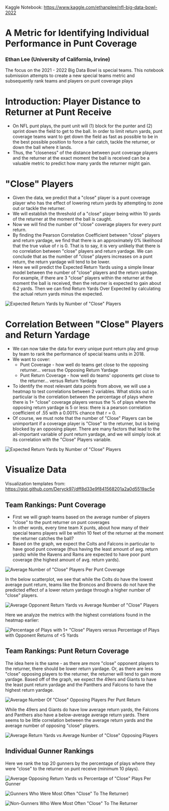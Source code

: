 Kaggle Notebook: https://www.kaggle.com/ethanplee/nfl-big-data-bowl-2022

# A Metric for Identifying Individual Performance in Punt Coverage

### Ethan Lee (University of California, Irvine)

The focus on the 2021 - 2022 Big Data Bowl is special teams. This notebook submission attempts to create a new special teams metric and subsequently rank teams and players on punt coverage plays

# Introduction: Player Distance to Returner at Punt Receive

- On NFL punt plays, the punt unit will (1) block for the punter and (2) sprint down the field to get to the ball. In order to limit return yards, punt coverage teams want to get down the field as fast as possible to be in the best possible position to force a fair catch, tackle the returner, or down the ball where it lands.
- Thus, the "closeness" of the distance between punt coverage players and the returner at the exact moment the ball is received can be a valuable metric to predict how many yards the returner might gain.

# "Close" Players

- Given the data, we predict that a "close" player is a punt coverage player who has the effect of lowering return yards by attempting to zone out or tackle the returner.
- We will establish the threshold of a "close" player being within 10 yards of the returner at the moment the ball is caught.
- Now we will find the number of "close" coverage players for every punt return.
- By finding the Pearson Correlation Coefficient between "close" players and return yardage, we find that there is an approximately 0% likelihood that the true value of r is 0. That is to say, it is very unlikely that there is no correlation between "close" players and return yardage. We can conclude that as the number of "close" players increases on a punt return, the return yardage will tend to be lower. 
- Here we will predict the Expected Return Yards using a simple linear model between the number of "close" players and the return yardage. For example, if there are 3 "close" players within the returner at the moment the ball is received, then the returner is expected to gain about 6.2 yards. Then we can find Return Yards Over Expected by calculating the actual return yards minus the expected.

![Expected Return Yards by Number of "Close" Players](https://www.kaggleusercontent.com/kf/84681128/eyJhbGciOiJkaXIiLCJlbmMiOiJBMTI4Q0JDLUhTMjU2In0..zyKEhwiTfLeNE9GQJZslOA.dUgJdjPXGB7BTkjou6cm4RVmBhYZiM69H5YF1JksNMWlciiyXULtQENX2kTXBfJMOmcMwtEQPDu2AkcF6mR7_MT0aRECFNLsNdnOH_qvhFrJlxAAtEfQOM8UiyEVuNuh4AUXPR24f2-pSHxqxW9xC4WPUeFDtNNkmowMHmJ32L6WDJK6K-FZYfL0Hs0JTtvL5CWYqnZPbkgfunmq7jc-MxR3E9whG-m9OhkIO6rm9xv-jz-WBk5uQdqSU1o3Y8jA1YfQA84p31Wnggw_QGv06mHQ9kYE2JHiuPZ_rgoiO_94wR3cTdO-aHlPCy1RNRdX-cNv3UwtluGQmJZUp0Bf5teAJEs5Rjn28nGue0tWo0fXrVxsrsI9jihXzSOE_ciCK-DcDqD7cQf9ZAR_FrhhBCePLJWbB9SQRjiJCzoLe39xXFBIcYbxOWP_iLE-6qKqQRgDMi7IzDEdV2AKt6eNUiBGvmhy953ilXAAGJOnx1EFv1EnXZlUAqqEytg2jMXILhU7HPmIDBu86rC3fGAymZR8zIwm_yPKAZhzJSdzMQPlvjF3vJAZfGAMZCKcRu3gs8pUTipcoNKk5BDuIdmPlsnErmYImaJBuM854E2dVPj2zFtNVopZrP5000_88vI9GUj7O37FqqCTin-bUnN9jFYzJF3qgQNDTg7y6fj32uw.NBDvxZ0j3sCtcFPt7iafRw/__results___files/__results___24_0.png)

# Correlation Between "Close" Players and Return Yardage

- We can now take the data for every unique punt return play and group by team to rank the performance of special teams units in 2018. 
- We want to cover:
  * Punt Coverage - how well do teams get close to the opposing returner... versus the Opposing Return Yardage
  * Punt Return Coverage - how well do teams' opponents get close to the returner... versus Return Yardage
- To identify the most relevant data points from above, we will use a heatmap to test correlations between 2 variables. What sticks out in particular is the correlation between the percentage of plays where there is 1+ "close" coverage players versus the % of plays where the opposing return yardage is 5 or less: there is a pearson correlation coefficient of .55 with a 0.001% chance that r = 0.
- Of course, we must note that the number of "Close" Players can be unimportant if a coverage player is "Close" to the returner, but is being blocked by an opposing player. There are many factors that lead to the all-important variable of punt return yardage, and we will simply look at its correlation with the "Close" Players variable.

![Expected Return Yards by Number of "Close" Players](https://www.kaggleusercontent.com/kf/84681128/eyJhbGciOiJkaXIiLCJlbmMiOiJBMTI4Q0JDLUhTMjU2In0..zyKEhwiTfLeNE9GQJZslOA.dUgJdjPXGB7BTkjou6cm4RVmBhYZiM69H5YF1JksNMWlciiyXULtQENX2kTXBfJMOmcMwtEQPDu2AkcF6mR7_MT0aRECFNLsNdnOH_qvhFrJlxAAtEfQOM8UiyEVuNuh4AUXPR24f2-pSHxqxW9xC4WPUeFDtNNkmowMHmJ32L6WDJK6K-FZYfL0Hs0JTtvL5CWYqnZPbkgfunmq7jc-MxR3E9whG-m9OhkIO6rm9xv-jz-WBk5uQdqSU1o3Y8jA1YfQA84p31Wnggw_QGv06mHQ9kYE2JHiuPZ_rgoiO_94wR3cTdO-aHlPCy1RNRdX-cNv3UwtluGQmJZUp0Bf5teAJEs5Rjn28nGue0tWo0fXrVxsrsI9jihXzSOE_ciCK-DcDqD7cQf9ZAR_FrhhBCePLJWbB9SQRjiJCzoLe39xXFBIcYbxOWP_iLE-6qKqQRgDMi7IzDEdV2AKt6eNUiBGvmhy953ilXAAGJOnx1EFv1EnXZlUAqqEytg2jMXILhU7HPmIDBu86rC3fGAymZR8zIwm_yPKAZhzJSdzMQPlvjF3vJAZfGAMZCKcRu3gs8pUTipcoNKk5BDuIdmPlsnErmYImaJBuM854E2dVPj2zFtNVopZrP5000_88vI9GUj7O37FqqCTin-bUnN9jFYzJF3qgQNDTg7y6fj32uw.NBDvxZ0j3sCtcFPt7iafRw/__results___files/__results___28_1.png)

# Visualize Data

Visualization templates from: https://gist.github.com/Deryck97/dff8d33e9f841568201a2a0d5519ac5e

## Team Rankings: Punt Coverage

- First we will graph teams based on the average number of players "close" to the punt returner on punt coverages
- In other words, every time team X punts, about how many of their special teams players will be within 10 feet of the returner at the moment the returner catches the ball?
- Based on the graph, we expect the Colts and Falcons in particular to have good punt coverage (thus having the least amount of avg. return yards) while the Ravens and Rams are expected to have poor punt coverage (the highest amount of avg. return yards). 

![Average Number of "Close" Players Per Punt Coverage](https://www.kaggleusercontent.com/kf/84681128/eyJhbGciOiJkaXIiLCJlbmMiOiJBMTI4Q0JDLUhTMjU2In0..zyKEhwiTfLeNE9GQJZslOA.dUgJdjPXGB7BTkjou6cm4RVmBhYZiM69H5YF1JksNMWlciiyXULtQENX2kTXBfJMOmcMwtEQPDu2AkcF6mR7_MT0aRECFNLsNdnOH_qvhFrJlxAAtEfQOM8UiyEVuNuh4AUXPR24f2-pSHxqxW9xC4WPUeFDtNNkmowMHmJ32L6WDJK6K-FZYfL0Hs0JTtvL5CWYqnZPbkgfunmq7jc-MxR3E9whG-m9OhkIO6rm9xv-jz-WBk5uQdqSU1o3Y8jA1YfQA84p31Wnggw_QGv06mHQ9kYE2JHiuPZ_rgoiO_94wR3cTdO-aHlPCy1RNRdX-cNv3UwtluGQmJZUp0Bf5teAJEs5Rjn28nGue0tWo0fXrVxsrsI9jihXzSOE_ciCK-DcDqD7cQf9ZAR_FrhhBCePLJWbB9SQRjiJCzoLe39xXFBIcYbxOWP_iLE-6qKqQRgDMi7IzDEdV2AKt6eNUiBGvmhy953ilXAAGJOnx1EFv1EnXZlUAqqEytg2jMXILhU7HPmIDBu86rC3fGAymZR8zIwm_yPKAZhzJSdzMQPlvjF3vJAZfGAMZCKcRu3gs8pUTipcoNKk5BDuIdmPlsnErmYImaJBuM854E2dVPj2zFtNVopZrP5000_88vI9GUj7O37FqqCTin-bUnN9jFYzJF3qgQNDTg7y6fj32uw.NBDvxZ0j3sCtcFPt7iafRw/__results___files/__results___34_0.png)

In the below scatterplot, we see that while the Colts do have the lowest average punt return, teams like the Broncos and Browns do not have the predicted effect of a lower return yardage through a higher number of "close" players.

![Average Opponent Return Yards vs Average Number of "Close" Players](https://www.kaggleusercontent.com/kf/84681128/eyJhbGciOiJkaXIiLCJlbmMiOiJBMTI4Q0JDLUhTMjU2In0..zyKEhwiTfLeNE9GQJZslOA.dUgJdjPXGB7BTkjou6cm4RVmBhYZiM69H5YF1JksNMWlciiyXULtQENX2kTXBfJMOmcMwtEQPDu2AkcF6mR7_MT0aRECFNLsNdnOH_qvhFrJlxAAtEfQOM8UiyEVuNuh4AUXPR24f2-pSHxqxW9xC4WPUeFDtNNkmowMHmJ32L6WDJK6K-FZYfL0Hs0JTtvL5CWYqnZPbkgfunmq7jc-MxR3E9whG-m9OhkIO6rm9xv-jz-WBk5uQdqSU1o3Y8jA1YfQA84p31Wnggw_QGv06mHQ9kYE2JHiuPZ_rgoiO_94wR3cTdO-aHlPCy1RNRdX-cNv3UwtluGQmJZUp0Bf5teAJEs5Rjn28nGue0tWo0fXrVxsrsI9jihXzSOE_ciCK-DcDqD7cQf9ZAR_FrhhBCePLJWbB9SQRjiJCzoLe39xXFBIcYbxOWP_iLE-6qKqQRgDMi7IzDEdV2AKt6eNUiBGvmhy953ilXAAGJOnx1EFv1EnXZlUAqqEytg2jMXILhU7HPmIDBu86rC3fGAymZR8zIwm_yPKAZhzJSdzMQPlvjF3vJAZfGAMZCKcRu3gs8pUTipcoNKk5BDuIdmPlsnErmYImaJBuM854E2dVPj2zFtNVopZrP5000_88vI9GUj7O37FqqCTin-bUnN9jFYzJF3qgQNDTg7y6fj32uw.NBDvxZ0j3sCtcFPt7iafRw/__results___files/__results___36_0.png)

Here we analyze the metrics with the highest correlations found in the heatmap earlier:

![Percentage of Plays with 1+ "Close" Players versus Percentage of Plays with Opponent Returns of <5 Yards](https://www.kaggleusercontent.com/kf/84681128/eyJhbGciOiJkaXIiLCJlbmMiOiJBMTI4Q0JDLUhTMjU2In0..zyKEhwiTfLeNE9GQJZslOA.dUgJdjPXGB7BTkjou6cm4RVmBhYZiM69H5YF1JksNMWlciiyXULtQENX2kTXBfJMOmcMwtEQPDu2AkcF6mR7_MT0aRECFNLsNdnOH_qvhFrJlxAAtEfQOM8UiyEVuNuh4AUXPR24f2-pSHxqxW9xC4WPUeFDtNNkmowMHmJ32L6WDJK6K-FZYfL0Hs0JTtvL5CWYqnZPbkgfunmq7jc-MxR3E9whG-m9OhkIO6rm9xv-jz-WBk5uQdqSU1o3Y8jA1YfQA84p31Wnggw_QGv06mHQ9kYE2JHiuPZ_rgoiO_94wR3cTdO-aHlPCy1RNRdX-cNv3UwtluGQmJZUp0Bf5teAJEs5Rjn28nGue0tWo0fXrVxsrsI9jihXzSOE_ciCK-DcDqD7cQf9ZAR_FrhhBCePLJWbB9SQRjiJCzoLe39xXFBIcYbxOWP_iLE-6qKqQRgDMi7IzDEdV2AKt6eNUiBGvmhy953ilXAAGJOnx1EFv1EnXZlUAqqEytg2jMXILhU7HPmIDBu86rC3fGAymZR8zIwm_yPKAZhzJSdzMQPlvjF3vJAZfGAMZCKcRu3gs8pUTipcoNKk5BDuIdmPlsnErmYImaJBuM854E2dVPj2zFtNVopZrP5000_88vI9GUj7O37FqqCTin-bUnN9jFYzJF3qgQNDTg7y6fj32uw.NBDvxZ0j3sCtcFPt7iafRw/__results___files/__results___38_0.png)

## Team Rankings: Punt Return Coverage

The idea here is the same - as there are more "close" opponent players to the returner, there should be lower return yardage. Or, as there are less "close" opposing players to the returner, the returner will tend to gain more yardage. Based off of the graph, we expect the 49ers and Giants to have the least punt return yardage and the Panthers and Falcons to have the highest return yardage.

![Average Number Of "Close" Opposing Players Per Punt Return](https://www.kaggleusercontent.com/kf/84681128/eyJhbGciOiJkaXIiLCJlbmMiOiJBMTI4Q0JDLUhTMjU2In0..zyKEhwiTfLeNE9GQJZslOA.dUgJdjPXGB7BTkjou6cm4RVmBhYZiM69H5YF1JksNMWlciiyXULtQENX2kTXBfJMOmcMwtEQPDu2AkcF6mR7_MT0aRECFNLsNdnOH_qvhFrJlxAAtEfQOM8UiyEVuNuh4AUXPR24f2-pSHxqxW9xC4WPUeFDtNNkmowMHmJ32L6WDJK6K-FZYfL0Hs0JTtvL5CWYqnZPbkgfunmq7jc-MxR3E9whG-m9OhkIO6rm9xv-jz-WBk5uQdqSU1o3Y8jA1YfQA84p31Wnggw_QGv06mHQ9kYE2JHiuPZ_rgoiO_94wR3cTdO-aHlPCy1RNRdX-cNv3UwtluGQmJZUp0Bf5teAJEs5Rjn28nGue0tWo0fXrVxsrsI9jihXzSOE_ciCK-DcDqD7cQf9ZAR_FrhhBCePLJWbB9SQRjiJCzoLe39xXFBIcYbxOWP_iLE-6qKqQRgDMi7IzDEdV2AKt6eNUiBGvmhy953ilXAAGJOnx1EFv1EnXZlUAqqEytg2jMXILhU7HPmIDBu86rC3fGAymZR8zIwm_yPKAZhzJSdzMQPlvjF3vJAZfGAMZCKcRu3gs8pUTipcoNKk5BDuIdmPlsnErmYImaJBuM854E2dVPj2zFtNVopZrP5000_88vI9GUj7O37FqqCTin-bUnN9jFYzJF3qgQNDTg7y6fj32uw.NBDvxZ0j3sCtcFPt7iafRw/__results___files/__results___40_0.png)

While the 49ers and Giants do have low average return yards, the Falcons and Panthers also have a below-average average return yards. There seems to be little correlation between the average return yards and the average number of opposing "close" players.

![Average Return Yards vs Average Number of "Close" Opposing Players](https://www.kaggleusercontent.com/kf/84681128/eyJhbGciOiJkaXIiLCJlbmMiOiJBMTI4Q0JDLUhTMjU2In0..zyKEhwiTfLeNE9GQJZslOA.dUgJdjPXGB7BTkjou6cm4RVmBhYZiM69H5YF1JksNMWlciiyXULtQENX2kTXBfJMOmcMwtEQPDu2AkcF6mR7_MT0aRECFNLsNdnOH_qvhFrJlxAAtEfQOM8UiyEVuNuh4AUXPR24f2-pSHxqxW9xC4WPUeFDtNNkmowMHmJ32L6WDJK6K-FZYfL0Hs0JTtvL5CWYqnZPbkgfunmq7jc-MxR3E9whG-m9OhkIO6rm9xv-jz-WBk5uQdqSU1o3Y8jA1YfQA84p31Wnggw_QGv06mHQ9kYE2JHiuPZ_rgoiO_94wR3cTdO-aHlPCy1RNRdX-cNv3UwtluGQmJZUp0Bf5teAJEs5Rjn28nGue0tWo0fXrVxsrsI9jihXzSOE_ciCK-DcDqD7cQf9ZAR_FrhhBCePLJWbB9SQRjiJCzoLe39xXFBIcYbxOWP_iLE-6qKqQRgDMi7IzDEdV2AKt6eNUiBGvmhy953ilXAAGJOnx1EFv1EnXZlUAqqEytg2jMXILhU7HPmIDBu86rC3fGAymZR8zIwm_yPKAZhzJSdzMQPlvjF3vJAZfGAMZCKcRu3gs8pUTipcoNKk5BDuIdmPlsnErmYImaJBuM854E2dVPj2zFtNVopZrP5000_88vI9GUj7O37FqqCTin-bUnN9jFYzJF3qgQNDTg7y6fj32uw.NBDvxZ0j3sCtcFPt7iafRw/__results___files/__results___42_0.png)

## Individual Gunner Rankings

Here we rank the top 20 gunners by the percentage of plays where they were "close" to the returner on punt receive (minimum 10 plays).

![Average Opposing Return Yards vs Percentage of "Close" Plays Per Gunner](https://www.kaggleusercontent.com/kf/84681128/eyJhbGciOiJkaXIiLCJlbmMiOiJBMTI4Q0JDLUhTMjU2In0..zyKEhwiTfLeNE9GQJZslOA.dUgJdjPXGB7BTkjou6cm4RVmBhYZiM69H5YF1JksNMWlciiyXULtQENX2kTXBfJMOmcMwtEQPDu2AkcF6mR7_MT0aRECFNLsNdnOH_qvhFrJlxAAtEfQOM8UiyEVuNuh4AUXPR24f2-pSHxqxW9xC4WPUeFDtNNkmowMHmJ32L6WDJK6K-FZYfL0Hs0JTtvL5CWYqnZPbkgfunmq7jc-MxR3E9whG-m9OhkIO6rm9xv-jz-WBk5uQdqSU1o3Y8jA1YfQA84p31Wnggw_QGv06mHQ9kYE2JHiuPZ_rgoiO_94wR3cTdO-aHlPCy1RNRdX-cNv3UwtluGQmJZUp0Bf5teAJEs5Rjn28nGue0tWo0fXrVxsrsI9jihXzSOE_ciCK-DcDqD7cQf9ZAR_FrhhBCePLJWbB9SQRjiJCzoLe39xXFBIcYbxOWP_iLE-6qKqQRgDMi7IzDEdV2AKt6eNUiBGvmhy953ilXAAGJOnx1EFv1EnXZlUAqqEytg2jMXILhU7HPmIDBu86rC3fGAymZR8zIwm_yPKAZhzJSdzMQPlvjF3vJAZfGAMZCKcRu3gs8pUTipcoNKk5BDuIdmPlsnErmYImaJBuM854E2dVPj2zFtNVopZrP5000_88vI9GUj7O37FqqCTin-bUnN9jFYzJF3qgQNDTg7y6fj32uw.NBDvxZ0j3sCtcFPt7iafRw/__results___files/__results___46_0.png)

![Gunners Who Were Most Often "Close" To The Returner](https://www.kaggleusercontent.com/kf/84681128/eyJhbGciOiJkaXIiLCJlbmMiOiJBMTI4Q0JDLUhTMjU2In0..zyKEhwiTfLeNE9GQJZslOA.dUgJdjPXGB7BTkjou6cm4RVmBhYZiM69H5YF1JksNMWlciiyXULtQENX2kTXBfJMOmcMwtEQPDu2AkcF6mR7_MT0aRECFNLsNdnOH_qvhFrJlxAAtEfQOM8UiyEVuNuh4AUXPR24f2-pSHxqxW9xC4WPUeFDtNNkmowMHmJ32L6WDJK6K-FZYfL0Hs0JTtvL5CWYqnZPbkgfunmq7jc-MxR3E9whG-m9OhkIO6rm9xv-jz-WBk5uQdqSU1o3Y8jA1YfQA84p31Wnggw_QGv06mHQ9kYE2JHiuPZ_rgoiO_94wR3cTdO-aHlPCy1RNRdX-cNv3UwtluGQmJZUp0Bf5teAJEs5Rjn28nGue0tWo0fXrVxsrsI9jihXzSOE_ciCK-DcDqD7cQf9ZAR_FrhhBCePLJWbB9SQRjiJCzoLe39xXFBIcYbxOWP_iLE-6qKqQRgDMi7IzDEdV2AKt6eNUiBGvmhy953ilXAAGJOnx1EFv1EnXZlUAqqEytg2jMXILhU7HPmIDBu86rC3fGAymZR8zIwm_yPKAZhzJSdzMQPlvjF3vJAZfGAMZCKcRu3gs8pUTipcoNKk5BDuIdmPlsnErmYImaJBuM854E2dVPj2zFtNVopZrP5000_88vI9GUj7O37FqqCTin-bUnN9jFYzJF3qgQNDTg7y6fj32uw.NBDvxZ0j3sCtcFPt7iafRw/__results___files/__results___48_0.png)) 

![Non-Gunners Who Were Most Often "Close" To The Returner](https://www.kaggleusercontent.com/kf/84681128/eyJhbGciOiJkaXIiLCJlbmMiOiJBMTI4Q0JDLUhTMjU2In0..zyKEhwiTfLeNE9GQJZslOA.dUgJdjPXGB7BTkjou6cm4RVmBhYZiM69H5YF1JksNMWlciiyXULtQENX2kTXBfJMOmcMwtEQPDu2AkcF6mR7_MT0aRECFNLsNdnOH_qvhFrJlxAAtEfQOM8UiyEVuNuh4AUXPR24f2-pSHxqxW9xC4WPUeFDtNNkmowMHmJ32L6WDJK6K-FZYfL0Hs0JTtvL5CWYqnZPbkgfunmq7jc-MxR3E9whG-m9OhkIO6rm9xv-jz-WBk5uQdqSU1o3Y8jA1YfQA84p31Wnggw_QGv06mHQ9kYE2JHiuPZ_rgoiO_94wR3cTdO-aHlPCy1RNRdX-cNv3UwtluGQmJZUp0Bf5teAJEs5Rjn28nGue0tWo0fXrVxsrsI9jihXzSOE_ciCK-DcDqD7cQf9ZAR_FrhhBCePLJWbB9SQRjiJCzoLe39xXFBIcYbxOWP_iLE-6qKqQRgDMi7IzDEdV2AKt6eNUiBGvmhy953ilXAAGJOnx1EFv1EnXZlUAqqEytg2jMXILhU7HPmIDBu86rC3fGAymZR8zIwm_yPKAZhzJSdzMQPlvjF3vJAZfGAMZCKcRu3gs8pUTipcoNKk5BDuIdmPlsnErmYImaJBuM854E2dVPj2zFtNVopZrP5000_88vI9GUj7O37FqqCTin-bUnN9jFYzJF3qgQNDTg7y6fj32uw.NBDvxZ0j3sCtcFPt7iafRw/__results___files/__results___50_0.png)
